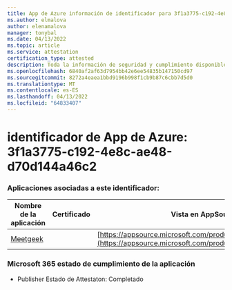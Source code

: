 ```yaml
---
title: App de Azure información de identificador para 3f1a3775-c192-4e8c-ae48-d70d144a46c2
ms.author: elmalova
author: elenamalova
manager: tonybal
ms.date: 04/13/2022
ms.topic: article
ms.service: attestation
certification_type: attested
description: Toda la información de seguridad y cumplimiento disponible para 3f1a3775-c192-4e8c-ae48-d70d144a46c2.
ms.openlocfilehash: 6840af2af63d7954bb42e6ee54835b147150cd97
ms.sourcegitcommit: 8272a4eaea1bbd9196b998f1cb9b87c6cbb7d5d0
ms.translationtype: MT
ms.contentlocale: es-ES
ms.lasthandoff: 04/13/2022
ms.locfileid: "64833407"
---
```

# <a name="azure-app-id-3f1a3775-c192-4e8c-ae48-d70d144a46c2"></a>identificador de App de Azure: 3f1a3775-c192-4e8c-ae48-d70d144a46c2


### <a name="apps-associated-with-this-id"></a>Aplicaciones asociadas a este identificador:
| **Nombre de la aplicación** | **Certificado** | **Vista en AppSource** |
|--------------|---------------|-----------------------|
| [Meetgeek](../forward/WA200003720.md) |  | [https://appsource.microsoft.com/product/office/WA200003720](https://appsource.microsoft.com/product/office/WA200003720) |

### <a name="microsoft-365-app-compliance-status"></a>Microsoft 365 estado de cumplimiento de la aplicación
- Publisher Estado de Attestaton: Completado
